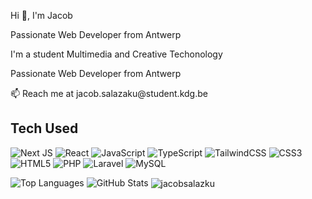 <p align="left>
  <p align="left">Hi 👋, I'm Jacob</p>
  <p align="left">Passionate Web Developer from Antwerp</p>
  <p align="left">I'm a student Multimedia and Creative Techonology</p>
  <p align="left">Passionate Web Developer from Antwerp</p>
  <p align="left"> 📫 Reach me at jacob.salazaku@student.kdg.be</p>
</p>



## Tech Used
![Next JS](https://img.shields.io/badge/Next-black?style=for-the-badge&logo=next.js&logoColor=white)
![React](https://img.shields.io/badge/react-%2320232a.svg?style=for-the-badge&logo=react&logoColor=%2361DAFB)
![JavaScript](https://img.shields.io/badge/javascript-%23323330.svg?style=for-the-badge&logo=javascript&logoColor=%23F7DF1E)
![TypeScript](https://img.shields.io/badge/typescript-%23007ACC.svg?style=for-the-badge&logo=typescript&logoColor=white) 
![TailwindCSS](https://img.shields.io/badge/tailwindcss-%2338B2AC.svg?style=for-the-badge&logo=tailwind-css&logoColor=white)
![CSS3](https://img.shields.io/badge/css3-%231572B6.svg?style=for-the-badge&logo=css3&logoColor=white)
![HTML5](https://img.shields.io/badge/html5-%23E34F26.svg?style=for-the-badge&logo=html5&logoColor=white)
![PHP](https://img.shields.io/badge/php-%23777BB4.svg?style=for-the-badge&logo=php&logoColor=white) 
![Laravel](https://img.shields.io/badge/laravel-%23FF2D20.svg?style=for-the-badge&logo=laravel&logoColor=white) 
![MySQL](https://img.shields.io/badge/mysql-%2300000f.svg?style=for-the-badge&logo=mysql&logoColor=white)


<p align="left">
  <img src="https://github-readme-stats.vercel.app/api/top-langs?username=jacobsalazku&show_icons=true&locale=en&layout=compact" alt="Top Languages" />
  <img src="https://github-readme-stats.vercel.app/api?username=jacobsalazku&show_icons=true&locale=en" alt="GitHub Stats" />
  <img align="center" src="https://github-readme-streak-stats.herokuapp.com/?user=jacobsalazku&" alt="jacobsalazku" />
</p>



